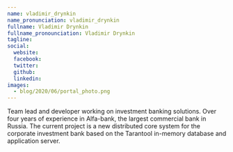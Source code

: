 ```yaml
---
name: vladimir_drynkin
name_pronunciation: vladimir_drynkin
fullname: Vladimir Drynkin
fullname_pronounciation: Vladimir Drynkin
tagline: 
social:
  website: 
  facebook:
  twitter:
  github:
  linkedin:
images:
  - blog/2020/06/portal_photo.png
---
```


Team lead and developer working on investment banking solutions. Over four years of experience in Alfa-bank, the largest commercial bank in Russia. The current project is a new distributed core system for the corporate investment bank based on the Tarantool in-memory database and application server.